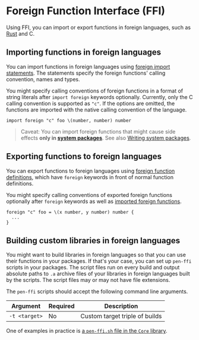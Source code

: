 # Foreign Function Interface (FFI)

Using FFI, you can import or export functions in foreign languages, such as [Rust](https://www.rust-lang.org/) and C.

## Importing functions in foreign languages

You can import functions in foreign languages using [foreign import statements](/references/language/syntax.md#foreign-import-statement). The statements specify the foreign functions' calling convention, names and types.

You might specify calling conventions of foreign functions in a format of string literals after `import foreign` keywords optionally. Currently, only the C calling convention is supported as `"c"`. If the options are omitted, the functions are imported with the native calling convention of the language.

```pen
import foreign "c" foo \(number, number) number
```

> Caveat: You can import foreign functions that might cause side effects **only in [system packages](writing-system-packages.md#system-packages)**. See also [Writing system packages](writing-system-packages.md).

## Exporting functions to foreign languages

You can export functions to foreign languages using [foreign function definitions](/references/language/syntax.md#foreign-function-definition), which have `foreign` keywords in front of normal function definitions.

You might specify calling conventions of exported foreign functions optionally after `foreign` keywords as well as [imported foreign functions](#importing-functions-in-foreign-languages).

```pen
foreign "c" foo = \(x number, y number) number {
  ...
}
```

## Building custom libraries in foreign languages

You might want to build libraries in foreign languages so that you can use their functions in your packages. If that's your case, you can set up `pen-ffi` scripts in your packages. The script files run on every build and output absolute paths to `.a` archive files of your libraries in foreign languages built by the scripts. The script files may or may not have file extensions.

The `pen-ffi` scripts should accept the following command line arguments.

| Argument      | Required | Description                    |
| ------------- | -------- | ------------------------------ |
| `-t <target>` | No       | Custom target triple of builds |

One of examples in practice is [a `pen-ffi.sh` file in the `Core` library](https://github.com/pen-lang/pen/blob/main/lib/core/pen-ffi.sh).

